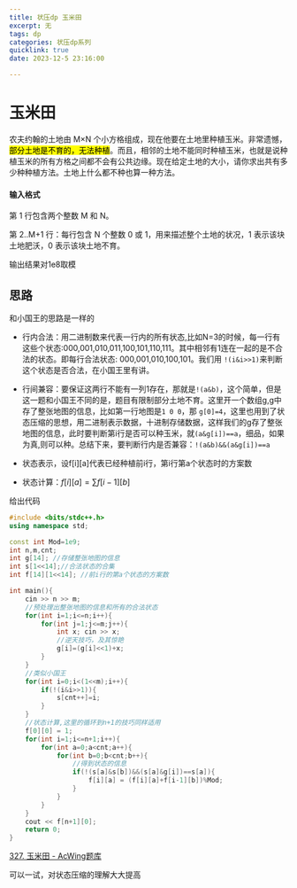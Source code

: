 ```yaml
---
title: 状压dp 玉米田
excerpt: 无
tags: dp
categories: 状压dp系列
quicklink: true
date: 2023-12-5 23:16:00

---
```


# 玉米田

农夫约翰的土地由 M×N 个小方格组成，现在他要在土地里种植玉米。非常遗憾，<mark>部分土地是不育的，无法种植</mark>。而且，相邻的土地不能同时种植玉米，也就是说种植玉米的所有方格之间都不会有公共边缘。现在给定土地的大小，请你求出共有多少种种植方法。土地上什么都不种也算一种方法。

#### 输入格式

第 1 行包含两个整数 M 和 N。

第 2..M+1 行：每行包含 N 个整数 0 或 1，用来描述整个土地的状况，1 表示该块土地肥沃，0 表示该块土地不育。

输出结果对1e8取模

## 思路

和小国王的思路是一样的

- 行内合法：用二进制数来代表一行内的所有状态,比如N=3的时候，每一行有这些个状态:000,001,010,011,100,101,110,111。其中相邻有1连在一起的是不合法的状态。即每行合法状态: 000,001,010,100,101。我们用 `!(i&i>>1)`来判断这个状态是否合法，在小国王里有讲。

- 行间兼容：要保证这两行不能有一列1存在，那就是`!(a&b)`，这个简单，但是这一题和小国王不同的是，题目有限制部分土地不育。这里开一个数组g,g中存了整张地图的信息，比如第一行地图是`1 0 0`，那 `g[0]=4`，这里也用到了状态压缩的思想，用二进制表示数据，十进制存储数据，这样我们的g存了整张地图的信息，此时要判断第i行是否可以种玉米，就`(a&g[i])==a`，细品，如果为真,则可以种。总结下来，要判断行内是否兼容：`!(a&b)&&(a&g[i])==a`

- 状态表示，设f[i][a]代表已经种植前i行，第i行第a个状态时的方案数

- 状态计算：$f[i][a]=\sum f[i-1][b]$

给出代码

```cpp
#include <bits/stdc++.h>
using namespace std;

const int Mod=1e9;
int n,m,cnt;
int g[14]; //存储整张地图的信息 
int s[1<<14];//合法状态的合集
int f[14][1<<14]; //前i行的第a个状态的方案数 

int main(){
    cin >> n >> m;
    //预处理出整张地图的信息和所有的合法状态 
    for(int i=1;i<=n;i++){
        for(int j=1;j<=m;j++){
            int x; cin >> x;
            //逆天技巧，及其惊艳 
            g[i]=(g[i]<<1)+x;
        }
    }
    //类似小国王 
    for(int i=0;i<(1<<m);i++){
        if(!(i&i>>1)){
            s[cnt++]=i;
        }
    }
    //状态计算,这里的循环到n+1的技巧同样适用 
    f[0][0] = 1;
    for(int i=1;i<=n+1;i++){
        for(int a=0;a<cnt;a++){
            for(int b=0;b<cnt;b++){
                //得到状态的信息
                if(!(s[a]&s[b])&&(s[a]&g[i])==s[a]){
                    f[i][a] = (f[i][a]+f[i-1][b])%Mod;
                }
            }
        }
    }
    cout << f[n+1][0];
    return 0;
}  
```

[327. 玉米田 - AcWing题库](https://www.acwing.com/problem/content/329/)

可以一试，对状态压缩的理解大大提高
